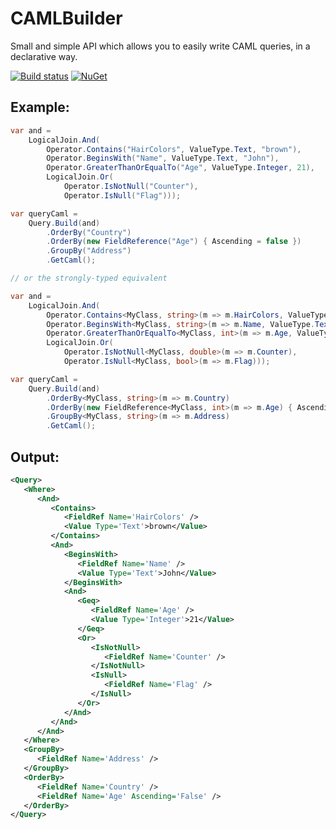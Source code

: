 # CAMLBuilder
Small and simple API which allows you to easily write CAML queries, in a declarative way.

[![Build status](https://ci.appveyor.com/api/projects/status/1a5mcdp2ysrjor42/branch/master?svg=true)](https://ci.appveyor.com/project/joaope/camlbuilder/branch/master)
[![NuGet](https://img.shields.io/nuget/v/CamlBuilder.svg?maxAge=2592000)](https://www.nuget.org/packages/CamlBuilder)

## Example:

```c#
var and = 
    LogicalJoin.And(
        Operator.Contains("HairColors", ValueType.Text, "brown"),
        Operator.BeginsWith("Name", ValueType.Text, "John"),
        Operator.GreaterThanOrEqualTo("Age", ValueType.Integer, 21),
        LogicalJoin.Or(
            Operator.IsNotNull("Counter"),
            Operator.IsNull("Flag")));

var queryCaml = 
    Query.Build(and)
        .OrderBy("Country")
        .OrderBy(new FieldReference("Age") { Ascending = false })
        .GroupBy("Address")
        .GetCaml();

// or the strongly-typed equivalent

var and =
    LogicalJoin.And(
        Operator.Contains<MyClass, string>(m => m.HairColors, ValueType.Text, "brown"),
        Operator.BeginsWith<MyClass, string>(m => m.Name, ValueType.Text, "John"),
        Operator.GreaterThanOrEqualTo<MyClass, int>(m => m.Age, ValueType.Integer, 21),
        LogicalJoin.Or(
            Operator.IsNotNull<MyClass, double>(m => m.Counter),
            Operator.IsNull<MyClass, bool>(m => m.Flag)));

var queryCaml =
    Query.Build(and)
        .OrderBy<MyClass, string>(m => m.Country)
        .OrderBy(new FieldReference<MyClass, int>(m => m.Age) { Ascending = false })
        .GroupBy<MyClass, string>(m => m.Address)
        .GetCaml();

```

## Output:

```XML
<Query>
   <Where>
      <And>
         <Contains>
            <FieldRef Name='HairColors' />
            <Value Type='Text'>brown</Value>
         </Contains>
         <And>
            <BeginsWith>
               <FieldRef Name='Name' />
               <Value Type='Text'>John</Value>
            </BeginsWith>
            <And>
               <Geq>
                  <FieldRef Name='Age' />
                  <Value Type='Integer'>21</Value>
               </Geq>
               <Or>
                  <IsNotNull>
                     <FieldRef Name='Counter' />
                  </IsNotNull>
                  <IsNull>
                     <FieldRef Name='Flag' />
                  </IsNull>
               </Or>
            </And>
         </And>
      </And>
   </Where>
   <GroupBy>
      <FieldRef Name='Address' />
   </GroupBy>
   <OrderBy>
      <FieldRef Name='Country' />
      <FieldRef Name='Age' Ascending='False' />
   </OrderBy>
</Query>
```
